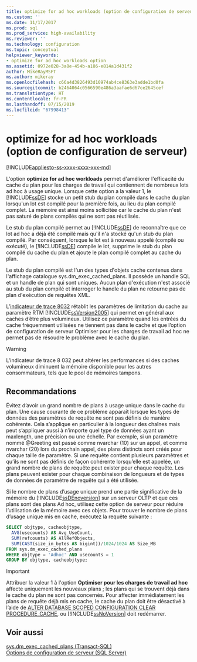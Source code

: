 ```yaml
---
title: optimize for ad hoc workloads (option de configuration de serveur) | Microsoft Docs
ms.custom: ''
ms.date: 11/17/2017
ms.prod: sql
ms.prod_service: high-availability
ms.reviewer: ''
ms.technology: configuration
ms.topic: conceptual
helpviewer_keywords:
- optimize for ad hoc workloads option
ms.assetid: 0972e028-3a8e-454b-a186-e814a1d431f2
author: MikeRayMSFT
ms.author: mikeray
ms.openlocfilehash: c66a4d3826493d10974ab4ce8363e3adde1bd0fa
ms.sourcegitcommit: b2464064c0566590e486a3aafae6d67ce2645cef
ms.translationtype: HT
ms.contentlocale: fr-FR
ms.lasthandoff: 07/15/2019
ms.locfileid: "67998413"
---
```

# <a name="optimize-for-ad-hoc-workloads-server-configuration-option"></a>optimize for ad hoc workloads (option de configuration de serveur)
[!INCLUDE[appliesto-ss-xxxx-xxxx-xxx-md](../../includes/appliesto-ss-xxxx-xxxx-xxx-md.md)]

  L'option **optimize for ad hoc workloads** permet d'améliorer l'efficacité du cache du plan pour les charges de travail qui contiennent de nombreux lots ad hoc à usage unique. Lorsque cette option a la valeur 1, le [!INCLUDE[ssDE](../../includes/ssde-md.md)] stocke un petit stub du plan compilé dans le cache du plan lorsqu'un lot est compilé pour la première fois, au lieu du plan compilé complet. La mémoire est ainsi moins sollicitée car le cache du plan n'est pas saturé de plans compilés qui ne sont pas réutilisés. 
  
  Le stub du plan compilé permet au [!INCLUDE[ssDE](../../includes/ssde-md.md)] de reconnaître que ce lot ad hoc a déjà été compilé mais qu'il n'a stocké qu'un stub du plan compilé. Par conséquent, lorsque le lot est à nouveau appelé (compilé ou exécuté), le [!INCLUDE[ssDE](../../includes/ssde-md.md)] compile le lot, supprime le stub du plan compilé du cache du plan et ajoute le plan compilé complet au cache du plan. 
  
 Le stub du plan compilé est l'un des types d'objets cache contenus dans l'affichage catalogue sys.dm_exec_cached_plans. Il possède un handle SQL et un handle de plan qui sont uniques. Aucun plan d'exécution n'est associé au stub du plan compilé et interroger le handle du plan ne retourne pas de plan d'exécution de requêtes XML.  
  
 L’[indicateur de trace 8032](../../t-sql/database-console-commands/dbcc-traceon-trace-flags-transact-sql.md) rétablit les paramètres de limitation du cache au paramètre RTM [!INCLUDE[ssVersion2005](../../includes/ssversion2005-md.md)] qui permet en général aux caches d’être plus volumineux. Utilisez ce paramètre quand les entrées du cache fréquemment utilisées ne tiennent pas dans le cache et que l’option de configuration de serveur Optimiser pour les charges de travail ad hoc ne permet pas de résoudre le problème avec le cache du plan.  
  
> [!WARNING]  
>  L'indicateur de trace 8 032 peut altérer les performances si des caches volumineux diminuent la mémoire disponible pour les autres consommateurs, tels que le pool de mémoires tampons.  

## <a name="recommendations"></a>Recommandations
Évitez d’avoir un grand nombre de plans à usage unique dans le cache du plan. Une cause courante de ce problème apparaît lorsque les types de données des paramètres de requête ne sont pas définis de manière cohérente. Cela s’applique en particulier à la longueur des chaînes mais peut s’appliquer aussi à n’importe quel type de données ayant un maxlength, une précision ou une échelle. Par exemple, si un paramètre nommé @Greeting est passé comme nvarchar (10) sur un appel, et comme nvarchar (20) lors du prochain appel, des plans distincts sont créés pour chaque taille de paramètre. Si une requête contient plusieurs paramètres et qu’ils ne sont pas définis de façon cohérente lorsqu’elle est appelée, un grand nombre de plans de requête peut exister pour chaque requête. Les plans peuvent exister pour chaque combinaison de longueurs et de types de données de paramètre de requête qui a été utilisée.

Si le nombre de plans d’usage unique prend une partie significative de la mémoire du [!INCLUDE[ssDEnoversion](../../includes/ssdenoversion-md.md)] sur un serveur OLTP et que ces plans sont des plans Ad hoc, utilisez cette option de serveur pour réduire l’utilisation de la mémoire avec ces objets.
Pour trouver le nombre de plans d’usage unique mis en cache, exécutez la requête suivante :

```sql
SELECT objtype, cacheobjtype, 
  AVG(usecounts) AS Avg_UseCount, 
  SUM(refcounts) AS AllRefObjects, 
  SUM(CAST(size_in_bytes AS bigint))/1024/1024 AS Size_MB
FROM sys.dm_exec_cached_plans
WHERE objtype = 'Adhoc' AND usecounts = 1
GROUP BY objtype, cacheobjtype;
```

> [!IMPORTANT]
> Attribuer la valeur 1 à l'option **Optimiser pour les charges de travail ad hoc** affecte uniquement les nouveaux plans ; les plans qui se trouvent déjà dans le cache du plan ne sont pas concernés.
> Pour affecter immédiatement les plans de requête déjà mis en cache, le cache du plan doit être désactivé à l’aide de [ALTER DATABASE SCOPED CONFIGURATION CLEAR PROCEDURE_CACHE](../../t-sql/statements/alter-database-scoped-configuration-transact-sql.md), ou [!INCLUDE[ssNoVersion](../../includes/ssnoversion-md.md)] doit redémarrer.

## <a name="see-also"></a>Voir aussi  
 [sys.dm_exec_cached_plans &#40;Transact-SQL&#41;](../../relational-databases/system-dynamic-management-views/sys-dm-exec-cached-plans-transact-sql.md)   
 [Options de configuration de serveur &#40;SQL Server&#41;](../../database-engine/configure-windows/server-configuration-options-sql-server.md)  
  
  
